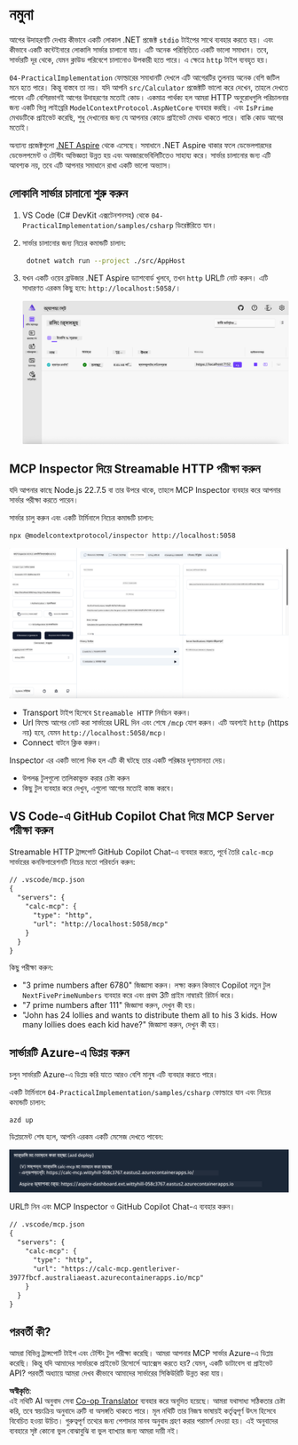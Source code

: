 <!--
CO_OP_TRANSLATOR_METADATA:
{
  "original_hash": "0bc7bd48f55f1565f1d95ccb2c16f728",
  "translation_date": "2025-07-13T23:05:24+00:00",
  "source_file": "04-PracticalImplementation/samples/csharp/README.md",
  "language_code": "bn"
}
-->
# নমুনা

আগের উদাহরণটি দেখায় কীভাবে একটি লোকাল .NET প্রজেক্ট `stdio` টাইপের সাথে ব্যবহার করতে হয়। এবং কীভাবে একটি কন্টেইনারে লোকালি সার্ভার চালানো যায়। এটি অনেক পরিস্থিতিতে একটি ভালো সমাধান। তবে, সার্ভারটি দূর থেকে, যেমন ক্লাউড পরিবেশে চালানোও উপকারী হতে পারে। এ ক্ষেত্রে `http` টাইপ ব্যবহৃত হয়।

`04-PracticalImplementation` ফোল্ডারের সমাধানটি দেখলে এটি আগেরটির তুলনায় অনেক বেশি জটিল মনে হতে পারে। কিন্তু বাস্তবে তা নয়। যদি আপনি `src/Calculator` প্রজেক্টটি ভালো করে দেখেন, তাহলে দেখতে পাবেন এটি বেশিরভাগই আগের উদাহরণের মতোই কোড। একমাত্র পার্থক্য হল আমরা HTTP অনুরোধগুলি পরিচালনার জন্য একটি ভিন্ন লাইব্রেরি `ModelContextProtocol.AspNetCore` ব্যবহার করছি। এবং `IsPrime` মেথডটিকে প্রাইভেট করেছি, শুধু দেখানোর জন্য যে আপনার কোডে প্রাইভেট মেথড থাকতে পারে। বাকি কোড আগের মতোই।

অন্যান্য প্রজেক্টগুলো [.NET Aspire](https://learn.microsoft.com/dotnet/aspire/get-started/aspire-overview) থেকে এসেছে। সমাধানে .NET Aspire থাকার ফলে ডেভেলপারদের ডেভেলপমেন্ট ও টেস্টিং অভিজ্ঞতা উন্নত হয় এবং অবজারভেবিলিটিতেও সাহায্য করে। সার্ভার চালানোর জন্য এটি আবশ্যক নয়, তবে এটি আপনার সমাধানে রাখা একটি ভালো অভ্যাস।

## লোকালি সার্ভার চালানো শুরু করুন

1. VS Code (C# DevKit এক্সটেনশনসহ) থেকে `04-PracticalImplementation/samples/csharp` ডিরেক্টরিতে যান।
1. সার্ভার চালানোর জন্য নিচের কমান্ডটি চালান:

   ```bash
    dotnet watch run --project ./src/AppHost
   ```

1. যখন একটি ওয়েব ব্রাউজার .NET Aspire ড্যাশবোর্ড খুলবে, তখন `http` URLটি নোট করুন। এটি সাধারণত এরকম কিছু হবে: `http://localhost:5058/`।

   ![.NET Aspire Dashboard](../../../../../translated_images/dotnet-aspire-dashboard.0a7095710e9301e90df2efd867e1b675b3b9bc2ccd7feb1ebddc0751522bc37c.bn.png)

## MCP Inspector দিয়ে Streamable HTTP পরীক্ষা করুন

যদি আপনার কাছে Node.js 22.7.5 বা তার উপরে থাকে, তাহলে MCP Inspector ব্যবহার করে আপনার সার্ভার পরীক্ষা করতে পারেন।

সার্ভার চালু করুন এবং একটি টার্মিনালে নিচের কমান্ডটি চালান:

```bash
npx @modelcontextprotocol/inspector http://localhost:5058
```

![MCP Inspector](../../../../../translated_images/mcp-inspector.c223422b9b494fb4a518a3b3911b3e708e6a5715069470f9163ee2ee8d5f1ba9.bn.png)

- Transport টাইপ হিসেবে `Streamable HTTP` নির্বাচন করুন।
- Url ফিল্ডে আগের নোট করা সার্ভারের URL দিন এবং শেষে `/mcp` যোগ করুন। এটি অবশ্যই `http` (https নয়) হবে, যেমন `http://localhost:5058/mcp`।
- Connect বাটনে ক্লিক করুন।

Inspector এর একটি ভালো দিক হল এটি কী ঘটছে তার একটি পরিষ্কার দৃশ্যমানতা দেয়।

- উপলব্ধ টুলগুলো তালিকাভুক্ত করার চেষ্টা করুন
- কিছু টুল ব্যবহার করে দেখুন, এগুলো আগের মতোই কাজ করবে।

## VS Code-এ GitHub Copilot Chat দিয়ে MCP Server পরীক্ষা করুন

Streamable HTTP ট্রান্সপোর্ট GitHub Copilot Chat-এ ব্যবহার করতে, পূর্বে তৈরি `calc-mcp` সার্ভারের কনফিগারেশনটি নিচের মতো পরিবর্তন করুন:

```jsonc
// .vscode/mcp.json
{
  "servers": {
    "calc-mcp": {
      "type": "http",
      "url": "http://localhost:5058/mcp"
    }
  }
}
```

কিছু পরীক্ষা করুন:

- "3 prime numbers after 6780" জিজ্ঞাসা করুন। লক্ষ্য করুন কিভাবে Copilot নতুন টুল `NextFivePrimeNumbers` ব্যবহার করে এবং প্রথম 3টি প্রাইম নাম্বারই রিটার্ন করে।
- "7 prime numbers after 111" জিজ্ঞাসা করুন, দেখুন কী হয়।
- "John has 24 lollies and wants to distribute them all to his 3 kids. How many lollies does each kid have?" জিজ্ঞাসা করুন, দেখুন কী হয়।

## সার্ভারটি Azure-এ ডিপ্লয় করুন

চলুন সার্ভারটি Azure-এ ডিপ্লয় করি যাতে আরও বেশি মানুষ এটি ব্যবহার করতে পারে।

একটি টার্মিনালে `04-PracticalImplementation/samples/csharp` ফোল্ডারে যান এবং নিচের কমান্ডটি চালান:

```bash
azd up
```

ডিপ্লয়মেন্ট শেষ হলে, আপনি এরকম একটি মেসেজ দেখতে পাবেন:

![Azd deployment success](../../../../../translated_images/azd-deployment-success.bd42940493f1b834a5ce6251a6f88966546009b350df59d0cc4a8caabe94a4f1.bn.png)

URLটি নিন এবং MCP Inspector ও GitHub Copilot Chat-এ ব্যবহার করুন।

```jsonc
// .vscode/mcp.json
{
  "servers": {
    "calc-mcp": {
      "type": "http",
      "url": "https://calc-mcp.gentleriver-3977fbcf.australiaeast.azurecontainerapps.io/mcp"
    }
  }
}
```

## পরবর্তী কী?

আমরা বিভিন্ন ট্রান্সপোর্ট টাইপ এবং টেস্টিং টুল পরীক্ষা করেছি। আমরা আপনার MCP সার্ভার Azure-এ ডিপ্লয় করেছি। কিন্তু যদি আমাদের সার্ভারকে প্রাইভেট রিসোর্সে অ্যাক্সেস করতে হয়? যেমন, একটি ডাটাবেস বা প্রাইভেট API? পরবর্তী অধ্যায়ে আমরা দেখব কীভাবে আমাদের সার্ভারের সিকিউরিটি উন্নত করা যায়।

**অস্বীকৃতি**:  
এই নথিটি AI অনুবাদ সেবা [Co-op Translator](https://github.com/Azure/co-op-translator) ব্যবহার করে অনূদিত হয়েছে। আমরা যথাসাধ্য সঠিকতার চেষ্টা করি, তবে স্বয়ংক্রিয় অনুবাদে ত্রুটি বা অসঙ্গতি থাকতে পারে। মূল নথিটি তার নিজস্ব ভাষায়ই কর্তৃত্বপূর্ণ উৎস হিসেবে বিবেচিত হওয়া উচিত। গুরুত্বপূর্ণ তথ্যের জন্য পেশাদার মানব অনুবাদ গ্রহণ করার পরামর্শ দেওয়া হয়। এই অনুবাদের ব্যবহারে সৃষ্ট কোনো ভুল বোঝাবুঝি বা ভুল ব্যাখ্যার জন্য আমরা দায়ী নই।